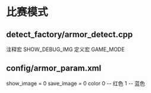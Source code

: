 # 比赛模式

## detect_factory/armor_detect.cpp

注释宏 SHOW_DEBUG_IMG
定义宏 GAME_MODE

## config/armor_param.xml

show_image = 0
save_image = 0
color  0 -- 红色   1 -- 蓝色

